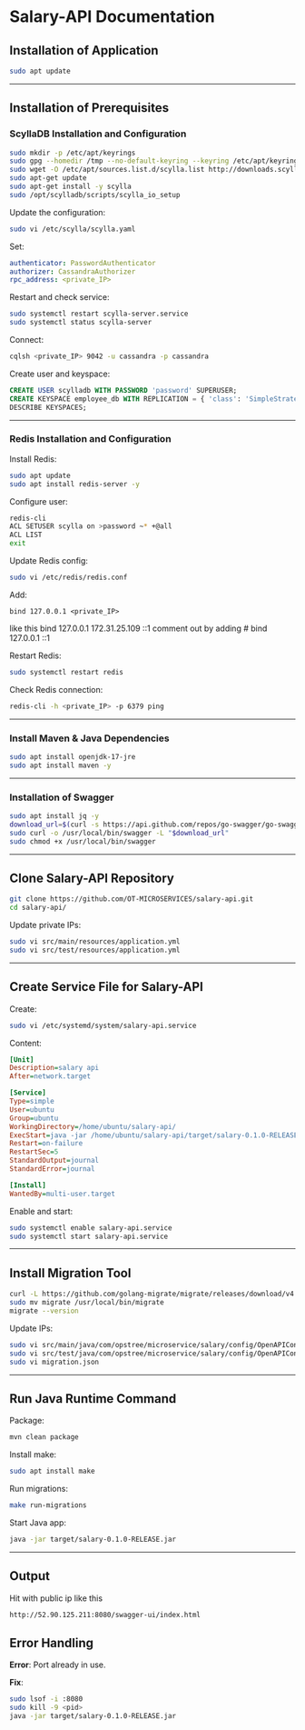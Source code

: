 # Salary-API Documentation

## Installation of Application

```bash
sudo apt update
```

---

## Installation of Prerequisites

### ScyllaDB Installation and Configuration

```bash
sudo mkdir -p /etc/apt/keyrings
sudo gpg --homedir /tmp --no-default-keyring --keyring /etc/apt/keyrings/scylladb.gpg --keyserver hkp://keyserver.ubuntu.com:80 --recv-keys A43E06657BAC99E3
sudo wget -O /etc/apt/sources.list.d/scylla.list http://downloads.scylladb.com/deb/debian/scylla-6.2.list
sudo apt-get update
sudo apt-get install -y scylla
sudo /opt/scylladb/scripts/scylla_io_setup
```

Update the configuration:

```bash
sudo vi /etc/scylla/scylla.yaml
```

Set:

```yaml
authenticator: PasswordAuthenticator
authorizer: CassandraAuthorizer
rpc_address: <private_IP>
```

Restart and check service:

```bash
sudo systemctl restart scylla-server.service
sudo systemctl status scylla-server
```

Connect:

```bash
cqlsh <private_IP> 9042 -u cassandra -p cassandra
```

Create user and keyspace:

```sql
CREATE USER scylladb WITH PASSWORD 'password' SUPERUSER;
CREATE KEYSPACE employee_db WITH REPLICATION = { 'class': 'SimpleStrategy', 'replication_factor': 1 };
DESCRIBE KEYSPACES;
```

---

### Redis Installation and Configuration

Install Redis:

```bash
sudo apt update
sudo apt install redis-server -y
```

Configure user:

```bash
redis-cli
ACL SETUSER scylla on >password ~* +@all
ACL LIST
exit
```

Update Redis config:

```bash
sudo vi /etc/redis/redis.conf
```

Add:

```
bind 127.0.0.1 <private_IP>
```
like this bind 127.0.0.1 172.31.25.109 ::1
comment out by adding # bind 127.0.0.1 ::1

Restart Redis:

```bash
sudo systemctl restart redis
```

Check Redis connection:

```bash
redis-cli -h <private_IP> -p 6379 ping
```

---

### Install Maven & Java Dependencies

```bash
sudo apt install openjdk-17-jre
sudo apt install maven -y
```

---

### Installation of Swagger

```bash
sudo apt install jq -y
download_url=$(curl -s https://api.github.com/repos/go-swagger/go-swagger/releases/latest | jq -r '.assets[] | select(.name | contains("'"$(uname | tr '[:upper:]' '[:lower:]')"'_amd64")) | .browser_download_url')
sudo curl -o /usr/local/bin/swagger -L "$download_url"
sudo chmod +x /usr/local/bin/swagger
```

---

## Clone Salary-API Repository

```bash
git clone https://github.com/OT-MICROSERVICES/salary-api.git
cd salary-api/
```

Update private IPs:

```bash
sudo vi src/main/resources/application.yml
sudo vi src/test/resources/application.yml
```

---

## Create Service File for Salary-API

Create:

```bash
sudo vi /etc/systemd/system/salary-api.service
```

Content:

```ini
[Unit]
Description=salary api
After=network.target

[Service]
Type=simple
User=ubuntu
Group=ubuntu
WorkingDirectory=/home/ubuntu/salary-api/
ExecStart=java -jar /home/ubuntu/salary-api/target/salary-0.1.0-RELEASE.jar --server.port=8081
Restart=on-failure
RestartSec=5
StandardOutput=journal
StandardError=journal

[Install]
WantedBy=multi-user.target
```

Enable and start:

```bash
sudo systemctl enable salary-api.service
sudo systemctl start salary-api.service
```

---

## Install Migration Tool

```bash
curl -L https://github.com/golang-migrate/migrate/releases/download/v4.15.2/migrate.linux-amd64.tar.gz | tar xvz
sudo mv migrate /usr/local/bin/migrate
migrate --version
```

Update IPs:

```bash
sudo vi src/main/java/com/opstree/microservice/salary/config/OpenAPIConfig.java
sudo vi src/test/java/com/opstree/microservice/salary/config/OpenAPIConfigTests.java
sudo vi migration.json
```

---

## Run Java Runtime Command

Package:

```bash
mvn clean package
```

Install make:

```bash
sudo apt install make
```

Run migrations:

```bash
make run-migrations
```

Start Java app:

```bash
java -jar target/salary-0.1.0-RELEASE.jar
```

---

## Output
 Hit with public ip like this 
```sh
http://52.90.125.211:8080/swagger-ui/index.html
```

## Error Handling

**Error**: Port already in use.

**Fix**:

```bash
sudo lsof -i :8080
sudo kill -9 <pid>
java -jar target/salary-0.1.0-RELEASE.jar
```
